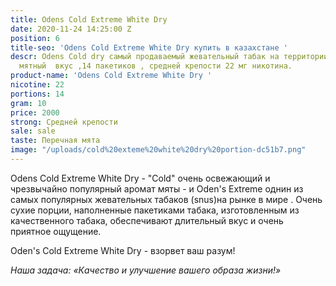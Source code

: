 ```yaml
---
title: Odens Cold Extreme White Dry
date: 2020-11-24 14:25:00 Z
position: 6
title-seo: 'Odens Cold Extreme White Dry купить в казахстане '
descr: Odens Cold dry самый продаваемый жевательный табак на территории СНГ. Приятный
  мятный  вкус ,14 пакетиков , средней крепости 22 мг никотина.
product-name: 'Odens Cold Extreme White Dry '
nicotine: 22
portions: 14
gram: 10
price: 2000
strong: Средней крепости
sale: sale
taste: Перечная мята
image: "/uploads/cold%20exteme%20white%20dry%20portion-dc51b7.png"
---
```


Odens Cold Extreme White Dry - "Cold" очень освежающий и чрезвычайно популярный аромат мяты - и Oden's Extreme  однин из самых популярных жевательных табаков (snus)на рынке в мире . Очень сухие порции, наполненные  пакетиками табака, изготовленным из качественного табака, обеспечивают длительный вкус и очень приятное ощущение.

 Oden's Cold Extreme White Dry - взорвет ваш разум!

*Наша задача: «Качество и улучшение вашего образа жизни!»*